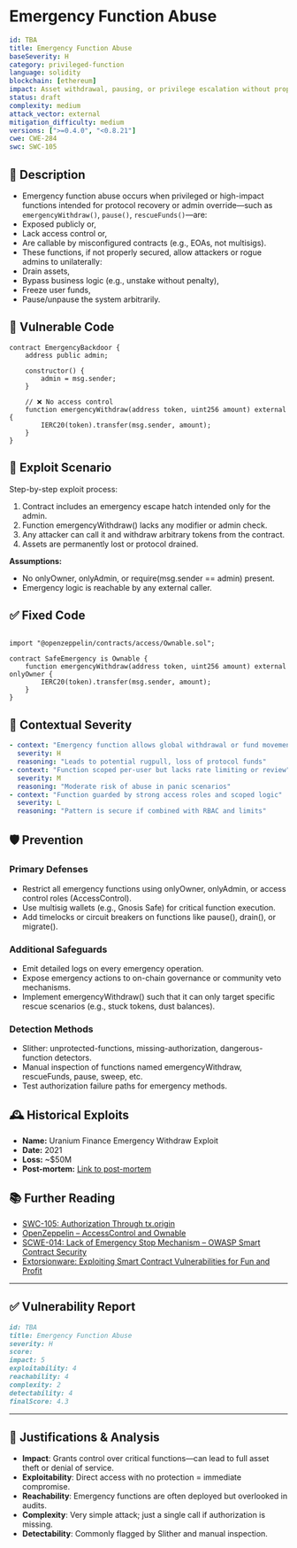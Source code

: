 # Emergency Function Abuse

```YAML
id: TBA
title: Emergency Function Abuse 
baseSeverity: H
category: privileged-function
language: solidity
blockchain: [ethereum]
impact: Asset withdrawal, pausing, or privilege escalation without proper governance
status: draft
complexity: medium
attack_vector: external
mitigation_difficulty: medium
versions: [">=0.4.0", "<0.8.21"]
cwe: CWE-284
swc: SWC-105
```

## 📝 Description

- Emergency function abuse occurs when privileged or high-impact functions intended for protocol recovery or admin override—such as `emergencyWithdraw()`, `pause()`, `rescueFunds()`—are:
- Exposed publicly or,
- Lack access control or,
- Are callable by misconfigured contracts (e.g., EOAs, not multisigs).
- These functions, if not properly secured, allow attackers or rogue admins to unilaterally:
- Drain assets,
- Bypass business logic (e.g., unstake without penalty),
- Freeze user funds,
- Pause/unpause the system arbitrarily.

## 🚨 Vulnerable Code

```solidity
contract EmergencyBackdoor {
    address public admin;

    constructor() {
        admin = msg.sender;
    }

    // ❌ No access control
    function emergencyWithdraw(address token, uint256 amount) external {
        IERC20(token).transfer(msg.sender, amount);
    }
}
```

## 🧪 Exploit Scenario

Step-by-step exploit process:

1. Contract includes an emergency escape hatch intended only for the admin.
2. Function emergencyWithdraw() lacks any modifier or admin check.
3. Any attacker can call it and withdraw arbitrary tokens from the contract.
4. Assets are permanently lost or protocol drained.

**Assumptions:**

- No onlyOwner, onlyAdmin, or require(msg.sender == admin) present.
- Emergency logic is reachable by any external caller.

## ✅ Fixed Code

```solidity

import "@openzeppelin/contracts/access/Ownable.sol";

contract SafeEmergency is Ownable {
    function emergencyWithdraw(address token, uint256 amount) external onlyOwner {
        IERC20(token).transfer(msg.sender, amount);
    }
}
```

## 🧭 Contextual Severity

```yaml
- context: "Emergency function allows global withdrawal or fund movement"
  severity: H
  reasoning: "Leads to potential rugpull, loss of protocol funds"
- context: "Function scoped per-user but lacks rate limiting or review"
  severity: M
  reasoning: "Moderate risk of abuse in panic scenarios"
- context: "Function guarded by strong access roles and scoped logic"
  severity: L
  reasoning: "Pattern is secure if combined with RBAC and limits"
```

## 🛡️ Prevention

### Primary Defenses

- Restrict all emergency functions using onlyOwner, onlyAdmin, or access control roles (AccessControl).
- Use multisig wallets (e.g., Gnosis Safe) for critical function execution.
- Add timelocks or circuit breakers on functions like pause(), drain(), or migrate().

### Additional Safeguards

- Emit detailed logs on every emergency operation.
- Expose emergency actions to on-chain governance or community veto mechanisms.
- Implement emergencyWithdraw() such that it can only target specific rescue scenarios (e.g., stuck tokens, dust balances).

### Detection Methods

- Slither: unprotected-functions, missing-authorization, dangerous-function detectors.
- Manual inspection of functions named emergencyWithdraw, rescueFunds, pause, sweep, etc.
- Test authorization failure paths for emergency methods.

## 🕰️ Historical Exploits

- **Name:** Uranium Finance Emergency Withdraw Exploit 
- **Date:** 2021 
- **Loss:** ~$50M 
- **Post-mortem:** [Link to post-mortem](https://rekt.news/uranium-rekt/) 

## 📚 Further Reading

- [SWC-105: Authorization Through tx.origin](https://swcregistry.io/docs/SWC-105) 
- [OpenZeppelin – AccessControl and Ownable](https://docs.openzeppelin.com/contracts/4.x/access-control) 
- [SCWE-014: Lack of Emergency Stop Mechanism – OWASP Smart Contract Security](https://scs.owasp.org/SCWE/SCSVS-CODE/SCWE-014/) 
- [Extorsionware: Exploiting Smart Contract Vulnerabilities for Fun and Profit](https://arxiv.org/pdf/2203.09843.pdf)

---

## ✅ Vulnerability Report

```markdown
id: TBA
title: Emergency Function Abuse 
severity: H
score:
impact: 5         
exploitability: 4 
reachability: 4   
complexity: 2     
detectability: 4  
finalScore: 4.3
```

---

## 📄 Justifications & Analysis

- **Impact**: Grants control over critical functions—can lead to full asset theft or denial of service.
- **Exploitability**: Direct access with no protection = immediate compromise.
- **Reachability**: Emergency functions are often deployed but overlooked in audits.
- **Complexity**: Very simple attack; just a single call if authorization is missing.
- **Detectability**: Commonly flagged by Slither and manual inspection.